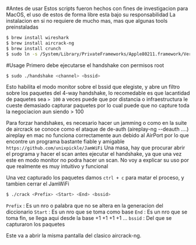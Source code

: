 #Antes de usar
Estos scripts fueron hechos con fines de investigacion para MacOS, el uso de estos de forma libre esta bajo su
responsabilidad
La instalacion en si no requiere de mucho mas, mas que algunas tools preinstaladas
```bash
$ brew install wireshark
$ brew install aircrack-ng 
$ brew install crunch 
$ sudo ln -s /System/Library/PrivateFrameworks/Apple80211.framework/Versions/Current/Resources/airport /usr/local/sbin/airport
```

#Usage
Primero debe ejecutarse el handshake con permisos root
```bash
$ sudo ./handshake <channel> <bssid>
```
Esto habilita el modo monitor sobre el bssid que elegiste, y abre un filtro sobre los paquetes
del 4-way handshake, lo recomedable es que lacantidad de paquetes sea `> 100` a veces puede que por
distancia o infraestructura le cueste demasiado capturar paquetes por lo cual puede que no capture 
toda la negociacion aun siendo > 100

Para forzar handshakes, es necesario hacer un jamming o como en la suite de aircrack se conoce como
el ataque de de-auth (aireplay-ng --deauth ....) aireplay en mac no funciona correctamente aun debido al AirPort
por lo que encontre un programa bastante fiable y amigable 
`https://github.com/unixpickle/JamWiFi`
Una masa, hay que procurar abrir el programa y hacer el scan antes ejecutar el handshake, ya que una vez este en modo
monitor no podra hacer un scan. No voy a explicar su uso por que realmente es muy intuitivo y funcional

Una vez capturado los paquetes damos `ctrl + c` para matar el proceso, y tambien cerrar el JamWiFi
```bash
$ ./crack <Prefix> <Start> <End> <bssid>
```
`Prefix` : Es un nro o palabra que no se altera en la generacion del diccionario
`Start` : Es un nro que se toma como base
`End`   : Es un nro que se toma fin, se llega aqui desde la base +1 +1 +1 +1 ...
`bssid` : Del que se capturaron los paquetes

Este va a abrir la misma pantalla del clasico aircrack-ng. 

